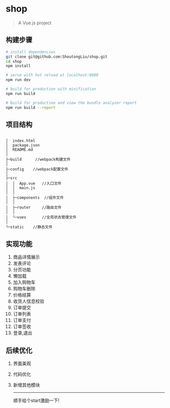 # shop

> A Vue.js project

## 构建步骤

``` bash
# install dependencies
git clone git@github.com:ShoutongLiu/shop.git
cd shop
npm install

# serve with hot reload at localhost:8080
npm run dev

# build for production with minification
npm run build

# build for production and view the bundle analyzer report
npm run build --report
```



## 项目结构

```

│  index.html
│  package.json   
│  README.md
│  
├─build      //webpack构建文件
│      
├─config	//webpack配置文件
│      
├─src
│  │  App.vue	//入口文件
│  │  main.js	
│  │  
│  ├─components  //组件文件
│  │      
│  ├─router		//路由文件
│  │      
│  └─vuex		//全局状态管理文件
│          
└─static	//静态文件
```

## 实现功能

1. 商品详情展示
2. 发表评论
3. 分页功能
4. 懒加载
5. 加入购物车
6. 购物车删除
7. 价格结算
8. 收货人信息校验
9. 订单提交
10. 订单列表
11. 订单支付
12. 订单签收
13. 登录,退出



## 后续优化

1. 界面美观

2. 代码优化

3. 新增其他模块

   ------

   顺手给个start激励一下!
